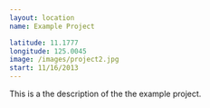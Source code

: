 ```yaml
---
layout: location
name: Example Project

latitude: 11.1777
longitude: 125.0045
image: /images/project2.jpg
start: 11/16/2013
---
```


This is a the description of the the example project.